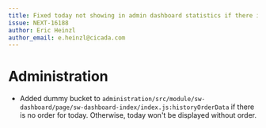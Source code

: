 ```yaml
---
title: Fixed today not showing in admin dashboard statistics if there is no order yet
issue: NEXT-16188
author: Eric Heinzl
author_email: e.heinzl@cicada.com 
---
```

# Administration
* Added dummy bucket to `administration/src/module/sw-dashboard/page/sw-dashboard-index/index.js:historyOrderData` if there is no order for today. Otherwise, today won't be displayed without order.
